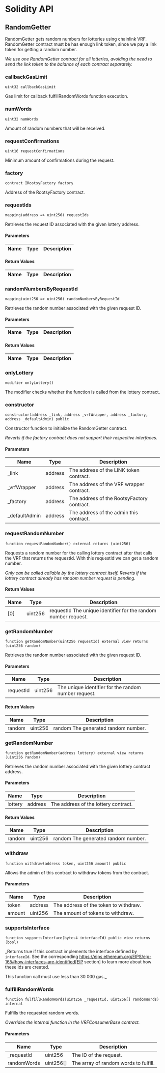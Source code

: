 # Solidity API

## RandomGetter

RandomGetter gets random numbers for lotteries using chainlink VRF.
RandomGetter contract must be has enough link token, since we pay a link token for getting a random number.

_We use one RandomGetter contract for all lotteries, avoiding the
need to send the link token to the balance of each contract separately._

### callbackGasLimit

```solidity
uint32 callbackGasLimit
```

Gas limit for callback fulfillRandomWords function execution.

### numWords

```solidity
uint32 numWords
```

Amount of random numbers that will be received.

### requestConfirmations

```solidity
uint16 requestConfirmations
```

Minimum amount of confirmations during the request.

### factory

```solidity
contract IRootsyFactory factory
```

Address of the RootsyFactory contract.

### requestIds

```solidity
mapping(address => uint256) requestIds
```

Retrieves the request ID associated with the given lottery address.

#### Parameters

| Name | Type | Description |
| ---- | ---- | ----------- |

#### Return Values

| Name | Type | Description |
| ---- | ---- | ----------- |

### randomNumbersByRequestId

```solidity
mapping(uint256 => uint256) randomNumbersByRequestId
```

Retrieves the random number associated with the given request ID.

#### Parameters

| Name | Type | Description |
| ---- | ---- | ----------- |

#### Return Values

| Name | Type | Description |
| ---- | ---- | ----------- |

### onlyLottery

```solidity
modifier onlyLottery()
```

The modifier checks whether the function is called from the lottery contract.

### constructor

```solidity
constructor(address _link, address _vrfWrapper, address _factory, address _defaultAdmin) public
```

Constructor function to initialize the RandomGetter contract.

_Reverts if the factory contract does not support their respective interfaces._

#### Parameters

| Name | Type | Description |
| ---- | ---- | ----------- |
| _link | address | The address of the LINK token contract. |
| _vrfWrapper | address | The address of the VRF wrapper contract. |
| _factory | address | The address of the RootsyFactory contract. |
| _defaultAdmin | address | The address of the admin this contract. |

### requestRandomNumber

```solidity
function requestRandomNumber() external returns (uint256)
```

Requests a random number for the calling lottery contract
after that calls the VRF that returns the requestId. With this requestId we can get a random number.

_Only can be called callable by the lottery contract itself.
Reverts if the lottery contract already has random number request is pending._

#### Return Values

| Name | Type | Description |
| ---- | ---- | ----------- |
| [0] | uint256 | requestId The unique identifier for the random number request. |

### getRandomNumber

```solidity
function getRandomNumber(uint256 requestId) external view returns (uint256 random)
```

Retrieves the random number associated with the given request ID.

#### Parameters

| Name | Type | Description |
| ---- | ---- | ----------- |
| requestId | uint256 | The unique identifier for the random number request. |

#### Return Values

| Name | Type | Description |
| ---- | ---- | ----------- |
| random | uint256 | random The generated random number. |

### getRandomNumber

```solidity
function getRandomNumber(address lottery) external view returns (uint256 random)
```

Retrieves the random number associated with the given lottery contract address.

#### Parameters

| Name | Type | Description |
| ---- | ---- | ----------- |
| lottery | address | The address of the lottery contract. |

#### Return Values

| Name | Type | Description |
| ---- | ---- | ----------- |
| random | uint256 | random The generated random number. |

### withdraw

```solidity
function withdraw(address token, uint256 amount) public
```

Allows the admin of this contract to withdraw tokens from the contract.

#### Parameters

| Name | Type | Description |
| ---- | ---- | ----------- |
| token | address | The address of the token to withdraw. |
| amount | uint256 | The amount of tokens to withdraw. |

### supportsInterface

```solidity
function supportsInterface(bytes4 interfaceId) public view returns (bool)
```

_Returns true if this contract implements the interface defined by
`interfaceId`. See the corresponding
https://eips.ethereum.org/EIPS/eip-165#how-interfaces-are-identified[EIP section]
to learn more about how these ids are created.

This function call must use less than 30 000 gas._

### fulfillRandomWords

```solidity
function fulfillRandomWords(uint256 _requestId, uint256[] randomWords) internal
```

Fulfills the requested random words.

_Overrides the internal function in the VRFConsumerBase contract._

#### Parameters

| Name | Type | Description |
| ---- | ---- | ----------- |
| _requestId | uint256 | The ID of the request. |
| randomWords | uint256[] | The array of random words to fulfill. |

